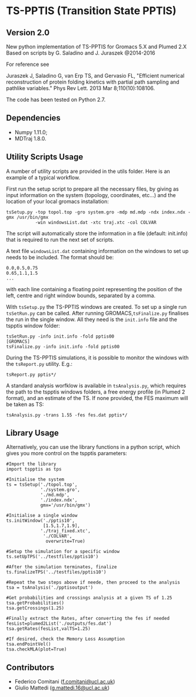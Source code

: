 # TS-PPTIS (Transition State PPTIS)


## Version 2.0

New python implementation of TS-PPTIS for Gromacs 5.X and Plumed 2.X
Based on scripts by G. Saladino and J. Juraszek \@2014-2016

For reference see

Juraszek J, Saladino G, van Erp TS, and Gervasio FL, \"Efficient
numerical reconstruction of protein folding kinetics with partial path
sampling and pathlike variables.\" Phys Rev Lett. 2013 Mar
8;110(10):108106.

The code has been tested on Python 2.7.

## Dependencies

-   Numpy 1.11.0;
-   MDTraj 1.8.0.

## Utility Scripts Usage

A number of utility scripts are provided in the utils folder. Here is an
example of a typical workflow.

First run the setup script to prepare all the necessary files, by giving
as input information on the system (topology, coordinates, etc\...) and
the location of your local gromacs installation:

    tsSetup.py -top topol.top -gro system.gro -mdp md.mdp -ndx index.ndx -gmx /usr/bin/gmx
               -win windowsList.dat -xtc traj.xtc -col COLVAR

The script will automatically store the information in a file (default:
init.info) that is required to run the next set of scripts.

A text file `windowsList.dat` containing information on the windows to
set up needs to be included. The format should be:

    0.0,0.5,0.75
    0.65,1.1,1.5
    ...

with each line containing a floating point representing the position of
the left, centre and right window bounds, separated by a comma.

With `tsSetup.py` the TS-PPTIS windows are created. To set up a single run
`tsSetRun.py` can be called. After running GROMACS,`tsFinalize.py`
finalises the run in the single window. All they need is the
`init.info` file and the tspptis window folder:

    tsSetRun.py -info init.info -fold pptis00
    [GROMACS]
    tsFinalize.py -info init.info -fold pptis00

During the TS-PPTIS simulations, it is possible to monitor the windows with
the `tsReport.py` utility. E.g.:

    tsReport.py pptis*/

A standard analysis worfklow is available in `tsAnalysis.py`, which
requires the path to the tspptis windows folders, a free energy profile
(in Plumed 2 format), and an estimate of the TS. If none provided, the
FES maximum will be taken as TS:

    tsAnalysis.py -trans 1.55 -fes fes.dat pptis*/

## Library Usage

Alternatively, you can use the library functions in a python script,
which gives you more control on the tspptis parameters:

    #Import the library
    import tspptis as tps

    #Initialise the system
    ts = tsSetup('./topol.top',
                 './system.gro',
                 './md.mdp',
                 './index.ndx',
                 gmx='/usr/bin/gmx')

    #Initialise a single window
    ts.initWindow('./pptis10',
                  [1.5,1.7,1.9],
                 './traj_fixed.xtc',
                  './COLVAR',
                   overwrite=True)

    #Setup the simulation for a specific window
    ts.setUpTPS('../testfiles/pptis10')

    #After the simulation terminates, finalize
    ts.finalizeTPS('../testfiles/pptis10')

    #Repeat the two steps above if neede, then proceed to the analysis
    tsa = tsAnalysis('./pptisoutput')

    #Get probabilities and crossings analysis at a given TS of 1.25
    tsa.getProbabilities()
    tsa.getCrossings(1.25)

    #Finally extract the Rates, after converting the fes if needed
    fesList=plumed2List('./outputs/fes.dat')
    tsa.getRates(fesList,valTS=1.25)

    #If desired, check the Memory Loss Assumption
    tsa.endPointVel()
    tsa.checkMLA(plot=True)

## Contributors

-   Federico Comitani (<f.comitani@ucl.ac.uk>)
-   Giulio Mattedi (<g.mattedi.16@ucl.ac.uk>)
